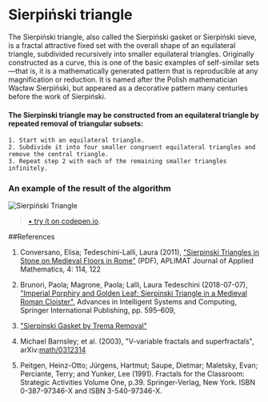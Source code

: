 # Sierpiński triangle
The Sierpiński triangle, also called the Sierpiński gasket or Sierpiński sieve, is a fractal attractive fixed set with the overall shape of an equilateral triangle, subdivided recursively into smaller equilateral triangles. Originally constructed as a curve, this is one of the basic examples of self-similar sets—that is, it is a mathematically generated pattern that is reproducible at any magnification or reduction. It is named after the Polish mathematician Wacław Sierpiński, but appeared as a decorative pattern many centuries before the work of Sierpiński.

#### The Sierpinski triangle may be constructed from an equilateral triangle by repeated removal of triangular subsets:
    
    1. Start with an equilateral triangle.
    2. Subdivide it into four smaller congruent equilateral triangles and remove the central triangle.
    3. Repeat step 2 with each of the remaining smaller triangles infinitely.


### An example of the result of the algorithm

![Sierpiński Triangle](/docs/SierpińskiTriangle.gif)
> [• try it on codepen.io](https://codepen.io/fulldroper/pen/PomMxpP).

##References
1. Conversano, Elisa; Tedeschini-Lalli, Laura (2011), ["Sierpinski Triangles in Stone on Medieval Floors in Rome"](http://www.formulas.it/formulog/wp-content/uploads/2014/12/sierpinski-aplimat.pdf) (PDF), APLIMAT Journal of Applied Mathematics, 4: 114, 122

2. Brunori, Paola; Magrone, Paola; Lalli, Laura Tedeschini (2018-07-07), ["Imperial Porphiry and Golden Leaf: Sierpinski Triangle in a Medieval Roman Cloister"](https://www.researchgate.net/publication/326251830), Advances in Intelligent Systems and Computing, Springer International Publishing, pp. 595–609,

3. ["Sierpinski Gasket by Trema Removal"](http://www.cut-the-knot.org/triangle/Tremas.shtml)

4. Michael Barnsley; et al. (2003), "V-variable fractals and superfractals", arXiv:[math/0312314](https://arxiv.org/abs/math/0312314)

5. Peitgen, Heinz-Otto; Jürgens, Hartmut; Saupe, Dietmar; Maletsky, Evan; Perciante, Terry; and Yunker, Lee (1991). Fractals for the Classroom: Strategic Activities Volume One, p.39. Springer-Verlag, New York. ISBN 0-387-97346-X and ISBN 3-540-97346-X.